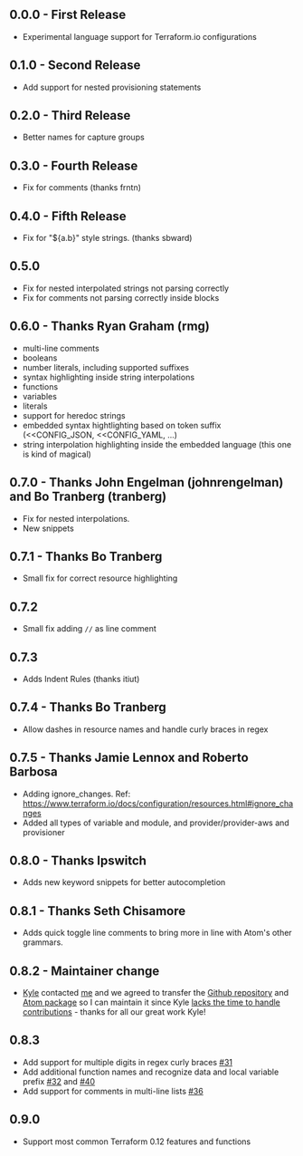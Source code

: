 ## 0.0.0 - First Release
* Experimental language support for Terraform.io configurations

## 0.1.0 - Second Release
* Add support for nested provisioning statements

## 0.2.0 - Third Release
* Better names for capture groups

## 0.3.0 - Fourth Release
* Fix for comments (thanks frntn)

## 0.4.0 - Fifth Release
* Fix for "${a.b}" style strings. (thanks sbward)

## 0.5.0
* Fix for nested interpolated strings not parsing correctly
* Fix for comments not parsing correctly inside blocks

## 0.6.0 - Thanks Ryan Graham (rmg)
* multi-line comments
* booleans
* number literals, including supported suffixes
* syntax highlighting inside string interpolations
* functions
* variables
* literals
* support for heredoc strings
* embedded syntax hightlighting based on token suffix (<<CONFIG_JSON, <<CONFIG_YAML, ...)
* string interpolation highlighting inside the embedded language (this one is kind of magical)

## 0.7.0 - Thanks John Engelman (johnrengelman) and Bo Tranberg (tranberg)
* Fix for nested interpolations.
* New snippets

## 0.7.1 - Thanks Bo Tranberg
* Small fix for correct resource highlighting

## 0.7.2
* Small fix adding `//` as line comment

## 0.7.3
* Adds Indent Rules (thanks itiut)

## 0.7.4 - Thanks Bo Tranberg
* Allow dashes in resource names and handle curly braces in regex

## 0.7.5 - Thanks Jamie Lennox and Roberto Barbosa
* Adding ignore_changes. Ref: https://www.terraform.io/docs/configuration/resources.html#ignore_changes
* Added all types of variable and module, and provider/provider-aws and provisioner

## 0.8.0 - Thanks Ipswitch
* Adds new keyword snippets for better autocompletion

## 0.8.1 - Thanks Seth Chisamore
* Adds quick toggle line comments to bring more in line with Atom's other grammars.

## 0.8.2 - Maintainer change
* [Kyle](https://github.com/GiantToast) contacted [me](github.com/cmur2/) and we agreed to transfer the [Github repository](https://github.com/GiantToast/language-terraform) and [Atom package](https://atom.io/packages/language-terraform) so I can maintain it since Kyle [lacks the time to handle contributions](https://github.com/GiantToast/language-terraform/issues/42#issuecomment-615306342) - thanks for all our great work Kyle!

## 0.8.3
* Add support for multiple digits in regex curly braces [#31](https://github.com/cmur2/language-terraform/pull/31)
* Add additional function names and recognize data and local variable prefix [#32](https://github.com/cmur2/language-terraform/pull/32) and [#40](https://github.com/cmur2/language-terraform/pull/40)
* Add support for comments in multi-line lists [#36](https://github.com/cmur2/language-terraform/pull/36)

## 0.9.0
* Support most common Terraform 0.12 features and functions
